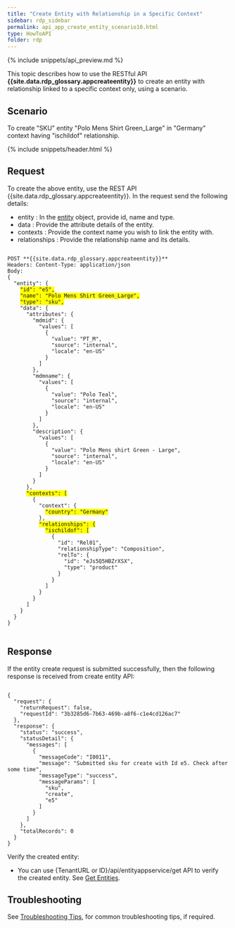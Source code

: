 ```yaml
---
title: "Create Entity with Relationship in a Specific Context"
sidebar: rdp_sidebar
permalink: api_app_create_entity_scenario10.html
type: HowToAPI
folder: rdp
---
```


{% include snippets/api_preview.md %}

This topic describes how to use the RESTful API **{{site.data.rdp_glossary.appcreateentity}}** to create an entity with relationship linked to a specific context only, using a scenario.

## Scenario

To create "SKU" entity "Polo Mens Shirt Green_Large" in "Germany" context having "ischildof" relationship.

{% include snippets/header.html %}

## Request

To create the above entity, use the REST API {{site.data.rdp_glossary.appcreateentity}}. In the request send the following details:

* entity : In the [entity](api_entity_object_structure.html) object, provide id, name and type.
* data : Provide the attribute details of the entity. 
* contexts : Provide the context name you wish to link the entity with.
* relationships : Provide the relationship name and its details.

<pre>
<code>
POST **{{site.data.rdp_glossary.appcreateentity}}**
Headers: Content-Type: application/json
Body:
{
  "entity": {
    <span style="background-color: #FFFF00">"id": "e5",</span>
    <span style="background-color: #FFFF00">"name": "Polo Mens Shirt Green_Large",</span>
    <span style="background-color: #FFFF00">"type": "sku",</span>
    "data": {
      "attributes": {
        "mdmid": {
          "values": [
            {
              "value": "PT_M",
              "source": "internal",
              "locale": "en-US"
            }
          ]
        },
        "mdmname": {
          "values": [
            {
              "value": "Polo Teal",
              "source": "internal",
              "locale": "en-US"
            }
          ]
        },
        "description": {
          "values": [
            {
              "value": "Polo Mens shirt Green - Large",
              "source": "internal",
              "locale": "en-US"
            }
          ]
        }
      },
      <span style="background-color: #FFFF00">"contexts": [</span>
        {
          "context": {
            <span style="background-color: #FFFF00">"country": "Germany"</span>
          },
          <span style="background-color: #FFFF00">"relationships": {</span>
            <span style="background-color: #FFFF00">"ischildof": [</span>
              {
                "id": "Rel01",
                "relationshipType": "Composition",
                "relTo": {
                  "id": "eJs5Q5HBZrXSX",
                  "type": "product"
                }
              }
            ]
          }
        }
      ]
    }
  }
}
</code>
</pre>

## Response

If the entity create request is submitted successfully, then the following response is received from create entity API:

<pre><code>
{
  "request": {
    "returnRequest": false,
    "requestId": "3b3285d6-7b63-469b-a8f6-c1e4cd126ac7"
  },
  "response": {
    "status": "success",
    "statusDetail": {
      "messages": [
        {
          "messageCode": "I0011",
          "message": "Submitted sku for create with Id e5. Check after some time",
          "messageType": "success",
          "messageParams": [
            "sku",
            "create",
            "e5"
          ]
        }
      ]
    },
    "totalRecords": 0
  }
}
</code></pre> 

Verify the created entity:<br>
* You can use {TenantURL or ID}/api/entityappservice/get API to verify the created entity. See [Get Entities](api_app_get_entity.html).

## Troubleshooting

See [Troubleshooting Tips](api_troubleshooting_tips.html), for common troubleshooting tips, if required.